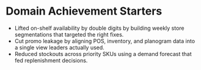 # Domain Achievement Starters

- Lifted on-shelf availability by double digits by building weekly store segmentations that targeted the right fixes.
- Cut promo leakage by aligning POS, inventory, and planogram data into a single view leaders actually used.
- Reduced stockouts across priority SKUs using a demand forecast that fed replenishment decisions.

